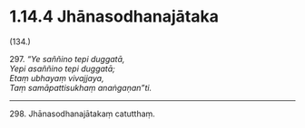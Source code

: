 # 1.14.4 Jhānasodhanajātaka

(134.)

297\. _“Ye saññino tepi duggatā,_  
_Yepi asaññino tepi duggatā;_  
_Etaṃ ubhayaṃ vivajjaya,_  
_Taṃ samāpattisukhaṃ anaṅgaṇan”ti._  

---

298\. Jhānasodhanajātakaṃ catutthaṃ.
